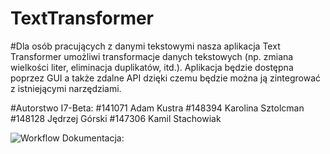 # TextTransformer
#Dla osób pracujących z danymi tekstowymi nasza aplikacja Text Transformer umożliwi transformacje danych tekstowych (np. zmiana wielkości liter, eliminacja duplikatów, itd.). Aplikacja będzie dostępna poprzez GUI a także zdalne API dzięki czemu będzie można ją zintegrować z istniejącymi narzędziami.

#Autorstwo I7-Beta:
#141071 Adam Kustra
#148394 Karolina Sztolcman
#148128 Jędrzej Górski
#147306 Kamil Stachowiak


![Workflow](https://github.com/KustraAdam/TextTransformer/actions/workflows/textTransformerActions.yml/badge.svg)
Dokumentacja:
